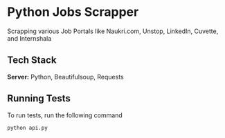 
# Python Jobs Scrapper

Scrapping various Job Portals like Naukri.com, Unstop, LinkedIn, Cuvette, and Internshala



## Tech Stack

**Server:** Python, Beautifulsoup, Requests


## Running Tests

To run tests, run the following command

```
python api.py
```

